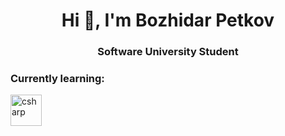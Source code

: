 <h1 align="center">Hi 👋, I'm Bozhidar Petkov</h1>
<h3 align="center">Software University Student</h3>
<h3 align="left">Currently learning:</h3>
<a href="https://softuni.bg/modules/58/csharp-advanced-september-2023/1418" target="_blank" rel="noreferrer"> <img src="https://upload.wikimedia.org/wikipedia/commons/b/bd/Logo_C_sharp.svg" alt="csharp" width="50" height="50"/> </a>
